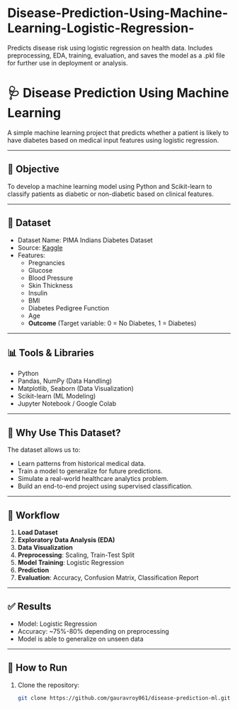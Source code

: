 # Disease-Prediction-Using-Machine-Learning-Logistic-Regression-
 Predicts disease risk using logistic regression on health data. Includes preprocessing, EDA, training, evaluation, and saves the model as a .pkl file for further use in deployment or analysis.
# 🩺 Disease Prediction Using Machine Learning

A simple machine learning project that predicts whether a patient is likely to have diabetes based on medical input features using logistic regression.

---

## 📌 Objective

To develop a machine learning model using Python and Scikit-learn to classify patients as diabetic or non-diabetic based on clinical features.

---

## 📁 Dataset

- Dataset Name: PIMA Indians Diabetes Dataset
- Source: [Kaggle](https://www.kaggle.com/datasets/uciml/pima-indians-diabetes-database)
- Features:
  - Pregnancies
  - Glucose
  - Blood Pressure
  - Skin Thickness
  - Insulin
  - BMI
  - Diabetes Pedigree Function
  - Age
  - **Outcome** (Target variable: 0 = No Diabetes, 1 = Diabetes)

---

## 📊 Tools & Libraries

- Python
- Pandas, NumPy (Data Handling)
- Matplotlib, Seaborn (Data Visualization)
- Scikit-learn (ML Modeling)
- Jupyter Notebook / Google Colab

---

## 🧠 Why Use This Dataset?

The dataset allows us to:
- Learn patterns from historical medical data.
- Train a model to generalize for future predictions.
- Simulate a real-world healthcare analytics problem.
- Build an end-to-end project using supervised classification.

---

## 🔧 Workflow

1. **Load Dataset**
2. **Exploratory Data Analysis (EDA)**
3. **Data Visualization**
4. **Preprocessing**: Scaling, Train-Test Split
5. **Model Training**: Logistic Regression
6. **Prediction**
7. **Evaluation**: Accuracy, Confusion Matrix, Classification Report

---

## ✅ Results

- Model: Logistic Regression
- Accuracy: ~75%-80% depending on preprocessing
- Model is able to generalize on unseen data

---

## 🚀 How to Run

1. Clone the repository:
   ```bash
   git clone https://github.com/gauravroy061/disease-prediction-ml.git





